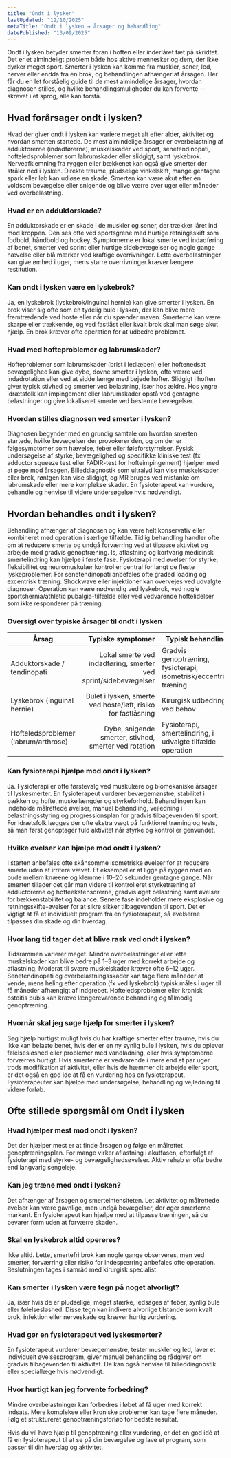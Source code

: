 ```yaml
---
title: "Ondt i lysken"
lastUpdated: "12/10/2025"
metaTitle: "Ondt i lysken → årsager og behandling"
datePublished: "13/09/2025"
---
```


Ondt i lysken betyder smerter foran i hoften eller inderlåret tæt på skridtet. Det er et almindeligt problem både hos aktive mennesker og dem, der ikke dyrker meget sport. Smerter i lysken kan komme fra muskler, sener, led, nerver eller endda fra en brok, og behandlingen afhænger af årsagen. Her får du en let forståelig guide til de mest almindelige årsager, hvordan diagnosen stilles, og hvilke behandlingsmuligheder du kan forvente — skrevet i et sprog, alle kan forstå.

## Hvad forårsager ondt i lysken?
Hvad der giver ondt i lysken kan variere meget alt efter alder, aktivitet og hvordan smerten startede. De mest almindelige årsager er overbelastning af adduktorerne (indadførerne), muskelskader ved sport, senetendinopati, hofteledsproblemer som labrumskader eller slidgigt, samt lyskebrok. Nerveafklemning fra ryggen eller bækkenet kan også give smerter der stråler ned i lysken. Direkte traume, pludselige vinkelskift, mange gentagne spark eller løb kan udløse en skade. Smerten kan være akut efter en voldsom bevægelse eller snigende og blive værre over uger eller måneder ved overbelastning.

### Hvad er en adduktorskade?
En adduktorskade er en skade i de muskler og sener, der trækker låret ind mod kroppen. Den ses ofte ved sportsgrene med hurtige retningsskift som fodbold, håndbold og hockey. Symptomerne er lokal smerte ved indadføring af benet, smerter ved sprint eller hurtige sidebevægelser og nogle gange hævelse eller blå mærker ved kraftige overrivninger. Lette overbelastninger kan give ømhed i uger, mens større overrivninger kræver længere restitution.

### Kan ondt i lysken være en lyskebrok?
Ja, en lyskebrok (lyskebrok/inguinal hernie) kan give smerter i lysken. En brok viser sig ofte som en tydelig bule i lysken, der kan blive mere fremtrædende ved hoste eller når du spænder maven. Smerterne kan være skarpe eller trækkende, og ved fastlåst eller kvalt brok skal man søge akut hjælp. En brok kræver ofte operation for at udbedre problemet.

### Hvad med hofteproblemer og labrumskader?
Hofteproblemer som labrumskader (brist i ledlæben) eller hoftenedsat bevægelighed kan give dybe, dovne smerter i lysken, ofte værre ved indadrotation eller ved at sidde længe med bøjede hofter. Slidgigt i hoften giver typisk stivhed og smerter ved belastning, især hos ældre. Hos yngre idrætsfolk kan impingement eller labrumskader opstå ved gentagne belastninger og give lokaliseret smerte ved bestemte bevægelser.

### Hvordan stilles diagnosen ved smerter i lysken?
Diagnosen begynder med en grundig samtale om hvordan smerten startede, hvilke bevægelser der provokerer den, og om der er følgesymptomer som hævelse, feber eller føleforstyrrelser. Fysisk undersøgelse af styrke, bevægelighed og specifikke kliniske test (fx adductor squeeze test eller FADIR-test for hofteimpingement) hjælper med at pege mod årsagen. Billeddiagnostik som ultralyd kan vise muskelskader eller brok, røntgen kan vise slidgigt, og MR bruges ved mistanke om labrumskade eller mere komplekse skader. En fysioterapeut kan vurdere, behandle og henvise til videre undersøgelse hvis nødvendigt.

## Hvordan behandles ondt i lysken?
Behandling afhænger af diagnosen og kan være helt konservativ eller kombineret med operation i særlige tilfælde. Tidlig behandling handler ofte om at reducere smerte og undgå forværring ved at tilpasse aktivitet og arbejde med gradvis genoptræning. Is, aflastning og kortvarig medicinsk smertelindring kan hjælpe i første fase. Fysioterapi med øvelser for styrke, fleksibilitet og neuromuskulær kontrol er central for langt de fleste lyskeproblemer. For senetendinopati anbefales ofte graded loading og excentrisk træning. Shockwave eller injektioner kan overvejes ved udvalgte diagnoser. Operation kan være nødvendig ved lyskebrok, ved nogle sportshernia/athletic pubalgia-tilfælde eller ved vedvarende hoftelidelser som ikke responderer på træning.

### Oversigt over typiske årsager til ondt i lysken

| Årsag | Typiske symptomer | Typisk behandling |
|---|---:|---|
| Adduktorskade / tendinopati | Lokal smerte ved indadføring, smerter ved sprint/sidebevægelser | Gradvis genoptræning, fysioterapi, isometrisk/eccentrisk træning |
| Lyskebrok (inguinal hernie) | Bulet i lysken, smerte ved hoste/løft, risiko for fastlåsning | Kirurgisk udbedring ved behov |
| Hofteledsproblemer (labrum/arthrose) | Dybe, snigende smerter, stivhed, smerter ved rotation | Fysioterapi, smertelindring, i udvalgte tilfælde operation |

### Kan fysioterapi hjælpe mod ondt i lysken?
Ja. Fysioterapi er ofte førstevalg ved muskulære og biomekaniske årsager til lyskesmerter. En fysioterapeut vurderer bevægemønstre, stabilitet i bækken og hofte, muskellængder og styrkeforhold. Behandlingen kan indeholde målrettede øvelser, manuel behandling, vejledning i belastningsstyring og progressionsplan for gradvis tilbagevenden til sport. For idrætsfolk lægges der ofte ekstra vægt på funktionel træning og tests, så man først genoptager fuld aktivitet når styrke og kontrol er genvundet.

### Hvilke øvelser kan hjælpe mod ondt i lysken?
I starten anbefales ofte skånsomme isometriske øvelser for at reducere smerte uden at irritere vævet. Et eksempel er at ligge på ryggen med en pude mellem knæene og klemme i 10–20 sekunder gentagne gange. Når smerten tillader det går man videre til kontrolleret styrketræning af adductorerne og hofteekstensorerne, gradvis øget belastning samt øvelser for bækkenstabilitet og balance. Senere fase indeholder mere eksplosive og retningsskifte-øvelser for at sikre sikker tilbagevenden til sport. Det er vigtigt at få et individuelt program fra en fysioterapeut, så øvelserne tilpasses din skade og din hverdag.

### Hvor lang tid tager det at blive rask ved ondt i lysken?
Tidsrammen varierer meget. Mindre overbelastninger eller lette muskelskader kan blive bedre på 1–3 uger med korrekt arbejde og aflastning. Moderat til svære muskelskader kræver ofte 6–12 uger. Senetendinopati og overbelastningsskader kan tage flere måneder at vende, mens heling efter operation (fx ved lyskebrok) typisk måles i uger til få måneder afhængigt af indgrebet. Hofteledsproblemer eller kronisk osteitis pubis kan kræve længerevarende behandling og tålmodig genoptræning.

### Hvornår skal jeg søge hjælp for smerter i lysken?
Søg hjælp hurtigst muligt hvis du har kraftige smerter efter traume, hvis du ikke kan belaste benet, hvis der er en ny synlig bule i lysken, hvis du oplever følelsesløshed eller problemer med vandladning, eller hvis symptomerne forværres hurtigt. Hvis smerterne er vedvarende i mere end et par uger trods modifikation af aktivitet, eller hvis de hæmmer dit arbejde eller sport, er det også en god ide at få en vurdering hos en fysioterapeut. Fysioterapeuter kan hjælpe med undersøgelse, behandling og vejledning til videre forløb.

## Ofte stillede spørgsmål om Ondt i lysken

### Hvad hjælper mest mod ondt i lysken?
Det der hjælper mest er at finde årsagen og følge en målrettet genoptræningsplan. For mange virker aflastning i akutfasen, efterfulgt af fysioterapi med styrke- og bevægelighedsøvelser. Aktiv rehab er ofte bedre end langvarig sengeleje.

### Kan jeg træne med ondt i lysken?
Det afhænger af årsagen og smerteintensiteten. Let aktivitet og målrettede øvelser kan være gavnlige, men undgå bevægelser, der øger smerterne markant. En fysioterapeut kan hjælpe med at tilpasse træningen, så du bevarer form uden at forværre skaden.

### Skal en lyskebrok altid opereres?
Ikke altid. Lette, smertefri brok kan nogle gange observeres, men ved smerter, forværring eller risiko for indespærring anbefales ofte operation. Beslutningen tages i samråd med kirurgisk specialist.

### Kan smerter i lysken være tegn på noget alvorligt?
Ja, især hvis de er pludselige, meget stærke, ledsages af feber, synlig bule eller følelsesløshed. Disse tegn kan indikere alvorlige tilstande som kvalt brok, infektion eller nerveskade og kræver hurtig vurdering.

### Hvad gør en fysioterapeut ved lyskesmerter?
En fysioterapeut vurderer bevægemønstre, tester muskler og led, laver et individuelt øvelsesprogram, giver manuel behandling og rådgiver om gradvis tilbagevenden til aktivitet. De kan også henvise til billeddiagnostik eller speciallæge hvis nødvendigt.

### Hvor hurtigt kan jeg forvente forbedring?
Mindre overbelastninger kan forbedres i løbet af få uger med korrekt indsats. Mere komplekse eller kroniske problemer kan tage flere måneder. Følg et struktureret genoptræningsforløb for bedste resultat.

Hvis du vil have hjælp til genoptræning eller vurdering, er det en god idé at få en fysioterapeut til at se på din bevægelse og lave et program, som passer til din hverdag og aktivitet.